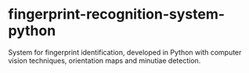 # fingerprint-recognition-system-python
System for fingerprint identification, developed in Python with computer vision techniques, orientation maps and minutiae detection.
